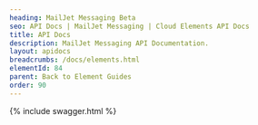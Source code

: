 ```yaml
---
heading: MailJet Messaging Beta
seo: API Docs | MailJet Messaging | Cloud Elements API Docs
title: API Docs
description: MailJet Messaging API Documentation.
layout: apidocs
breadcrumbs: /docs/elements.html
elementId: 84
parent: Back to Element Guides
order: 90
---
```


{% include swagger.html %}
